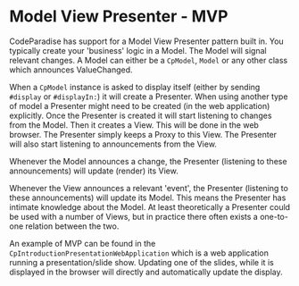 # Model View Presenter - MVP

CodeParadise has support for a Model View Presenter pattern built in. You typically create your 'business' logic in a Model. The Model will signal relevant changes. A Model can either be a `CpModel`, `Model` or any other class which announces ValueChanged.

When a `CpModel` instance is asked to display itself (either by sending `#display` or `#displayIn:`) it will create a Presenter. When using another type of model a Presenter might need to be created (in the web application) explicitly. Once the Presenter is created it will start listening to changes from the Model. Then it creates a View. This will be done in the web browser. The Presenter simply keeps a Proxy to this View. The Presenter will also start listening to announcements from the View.

Whenever the Model announces a change, the Presenter (listening to these announcements) will update (render) its View.

Whenever the View announces a relevant 'event', the Presenter (listening to these announcements) will update its Model. This means the Presenter has intimate knowledge about the Model. At least theoretically a Presenter could be used with a number of Views, but in practice there often exists a one-to-one relation between the two.

An example of MVP can be found in the `CpIntroductionPresentationWebApplication` which is a web application running a presentation/slide show. Updating one of the slides, while it is displayed in the browser will directly and automatically update the display.
